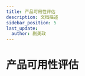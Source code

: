 ```yaml
---
title: 产品可用性评估
description: 文档描述
sidebar_position: 5
last_update:
  author: 蒯美政
---
```


# 产品可用性评估

